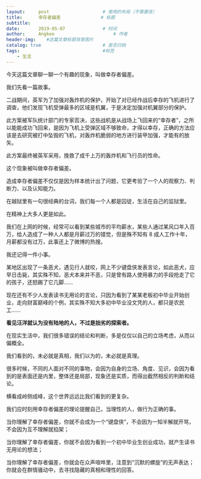```yaml
---
layout:     post                    # 使用的布局（不需要改）
title:      幸存者偏差               # 标题 
subtitle:   
date:       2019-05-07              # 时间
author:     Angkee                      # 作者
header-img:    #这篇文章标题背景图片
catalog: true                       # 是否归档
tags:                               #标签
    - 生活
---
```


今天这篇文章聊一聊一个有趣的现象，叫做幸存者偏差。

我们先看一篇故事。

二战期间，英军为了加强对轰炸机的保护，开始了对已经作战后幸存的飞机进行了调查，他们发现飞机受弹最多的区域是机翼，于是决定加强对机翼部分的保护。

此方案被军队统计部门的专家否决，这些战机是从战场上飞回来的“幸存者”，之所以能能成功飞回来，是因为飞机上受弹区域不够致命，才得以幸存，正确的方法应该是去研究被打中坠毁的飞机，对轰炸机脆弱的地方进行装甲加强，才能有的放矢。

此方案最终被英军采用，挽救了成千上万的轰炸机和飞行员的性命。

这个现象被叫做幸存者偏差。

造成幸存者偏差不仅仅是因为样本统计出了问题，它更考验了一个人的观察力、判断力、以及认知能力。

在越狱里有一句很经典的台词，我们每一个人都是囚徒，生活在自己的监狱里。

在精神上大多人更是如此。

我们在上网的时候，经常可以看到某些城市的平均薪水，某些人通过某风口年入百万，给人造成了一种人人都是月薪过万的错觉，但是殊不知有 8 成人工作十年，月薪都没有过万，此事还上了微博的热搜。

我还记得一件小事。

某地区出现了一条恶犬，遇见行人就咬，网上不少键盘侠发表言论，如此恶犬，应早日击毙，其实殊不知，恶犬本来并不恶，只是曾有路人使用暴力的手段抢走了它的孩子，还怒踢了它几脚……

现在还有不少人发表读书无用论的言论，只因为看到了某某老板初中毕业开始创业，走向财富巅峰的个例，其实殊不知大多初中毕业没文凭的人，都只是农民工……

**看见汪洋就认为没有陆地的人，不过是拙劣的探索者。**

在现实生活中，我们很多错误的结论和判断，多是仅仅以自己的立场考虑，从而以偏概全。

我们看到的，未必就是真相，我们以为的，未必就是真理。

很多时候，不同的人面对不同的事物，会因为自身的立场、角度、见识，会因为看到的是表面还是内里，整体还是局部，现象还是实质，而得出截然相反的判断和结论。

横看成岭侧成峰，这个世界远远比我们看到的更复杂。

我们应时刻用幸存者偏差的理论提醒自己，当理性的人，做行为正确的事。

当你理解了幸存者偏差，你就不会成为一个“键盘侠”，不会因为一知半解就开骂，不会因为互不理解就掐架；

当你理解了幸存者偏差，你就不会因为看到一个初中毕业生创业成功，就产生读书无用论的想法；

当你理解了幸存者偏差，你就会在众声喧哗里，注意到“沉默的螺旋”的无声表达；你就会在群情骚动中，去寻找隐藏的真相和理性的回答。
